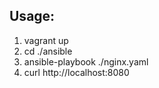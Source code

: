 ## Usage:  
1. vagrant up
2. cd ./ansible
3. ansible-playbook ./nginx.yaml
4. curl http://localhost:8080
